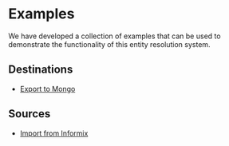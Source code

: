 # Examples

We have developed a collection of examples that can be used to demonstrate the
functionality of this entity resolution system.

## Destinations

* [Export to Mongo][export-to-mongo]

## Sources

* [Import from Informix][import-from-informix]

[export-to-mongo]: examples/export-to-mongo.md
[import-from-informix]: examples/import-from-informix.md
